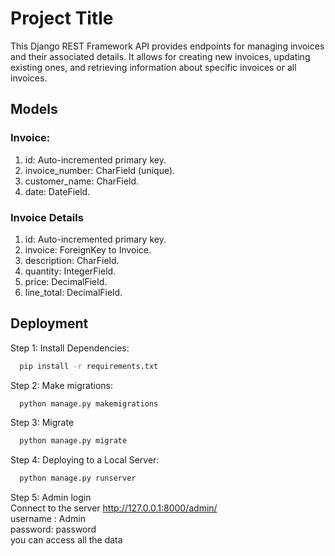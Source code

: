 
# Project Title

This Django REST Framework API provides endpoints for managing invoices and their associated details. It allows for creating new invoices, updating existing ones, and retrieving information about specific invoices or all invoices.



## Models

### Invoice:  

1. id: Auto-incremented primary key.
2. invoice_number: CharField (unique).
3. customer_name: CharField.
4. date: DateField.


### Invoice Details

1. id: Auto-incremented primary key.
2. invoice: ForeignKey to Invoice.
3. description: CharField.
4. quantity: IntegerField.
5. price: DecimalField.
6. line_total: DecimalField.
## Deployment

Step 1:  Install Dependencies:

```bash
  pip install -r requirements.txt
```
Step 2: Make migrations:


```bash
  python manage.py makemigrations
```
Step 3: Migrate

```bash
  python manage.py migrate
```
Step 4: Deploying to a Local Server:

```bash
  python manage.py runserver
```
Step 5: Admin login  
  Connect to the server http://127.0.0.1:8000/admin/  
  username : Admin  
  password: password  
  you can access all the data 


